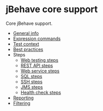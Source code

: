 # jBehave core support
Core jBehave support.  
- [General info](docs/General.md)
- [Expression commands](docs/Expression-commands.md)
- [Test context](docs/Test-context.md)
- [Best practices](docs/Best-practices.md)
- Steps
    - [Web testing steps](docs/Web-testing.md)
    - [REST API steps](docs/Rest-api.md)  
    - [Web service steps](docs/Web-service.md)
    - [SQL steps](docs/Sql-steps.md)
    - [SSH steps](docs/Ssh.md)
    - [JMS steps](docs/Jms.md)
    - [Health check steps](docs/Health-checks.md)
- [Reporting](docs/Reporting.md)
- [Filtering](docs/Filtering.md)
